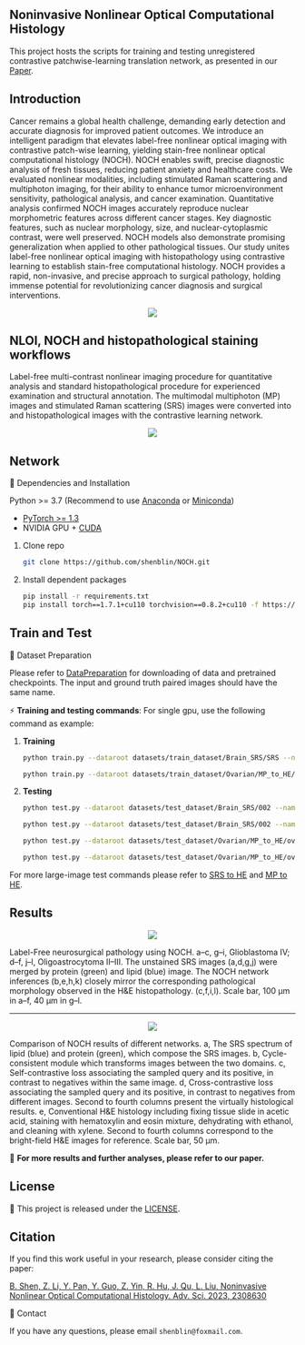 ## Noninvasive Nonlinear Optical Computational Histology

This project hosts the scripts for training and testing unregistered contrastive patchwise-learning translation network, as presented in our [Paper](https://doi.org/10.1002/advs.202308630).


## Introduction

Cancer remains a global health challenge, demanding early detection and accurate diagnosis for improved patient outcomes. We introduce an intelligent paradigm that elevates label-free nonlinear optical imaging with contrastive patch-wise learning, yielding stain-free nonlinear optical computational histology (NOCH). NOCH enables swift, precise diagnostic analysis of fresh tissues, reducing patient anxiety and healthcare costs. We evaluated nonlinear modalities, including stimulated Raman scattering and multiphoton imaging, for their ability to enhance tumor microenvironment sensitivity, pathological analysis, and cancer examination. Quantitative analysis confirmed NOCH images accurately reproduce nuclear morphometric features across different cancer stages. Key diagnostic features, such as nuclear morphology, size, and nuclear-cytoplasmic contrast, were well preserved. NOCH models also demonstrate promising generalization when applied to other pathological tissues. Our study unites label-free nonlinear optical imaging with histopathology using contrastive learning to establish stain-free computational histology. NOCH provides a rapid, non-invasive, and precise approach to surgical pathology, holding immense potential for revolutionizing cancer diagnosis and surgical interventions.

<p align="center">
  <img src="image/NOCH.jpg">
</p>

## NLOI, NOCH and histopathological staining workflows 
Label-free multi-contrast nonlinear imaging procedure for quantitative analysis and standard histopathological procedure for experienced examination and structural annotation. The multimodal multiphoton (MP) images and stimulated Raman scattering (SRS) images were converted into and histopathological images with the contrastive learning network. 

<p align="center">
  <img src="image/Supplementary video 1(compressed).gif">
</p>

## Network
📕 Dependencies and Installation

Python >= 3.7 (Recommend to use [Anaconda](https://www.anaconda.com/download/#linux) or [Miniconda](https://docs.conda.io/en/latest/miniconda.html))
- [PyTorch >= 1.3](https://pytorch.org/)
- NVIDIA GPU + [CUDA](https://developer.nvidia.com/cuda-downloads)

1. Clone repo

    ```bash
    git clone https://github.com/shenblin/NOCH.git
    ```

2. Install dependent packages

    ```bash
    pip install -r requirements.txt
    pip install torch==1.7.1+cu110 torchvision==0.8.2+cu110 -f https://download.pytorch.org/whl/torch_stable.html
    ```

## Train and Test
 
📕 Dataset Preparation

Please refer to [DataPreparation](datasets/README.md) for downloading of data and pretrained checkpoints. The input and ground truth paired images should have the same name.


⚡ **Training and testing commands**: For single gpu, use the following command as example:
1. **Training**
    ```bash
    python train.py --dataroot datasets/train_dataset/Brain_SRS/SRS --name SRS_to_HE --save_epoch_freq 1
    ```
    ```bash
    python train.py --dataroot datasets/train_dataset/Ovarian/MP_to_HE/ovarian_RGB --name MP_to_HE
    ```

3. **Testing**
    ```bash
    python test.py --dataroot datasets/test_dataset/Brain_SRS/002 --name SRS_to_HE --phase test --results_dir result_tiles/2/  --epoch 26
    ```
    ```bash
    python test.py --dataroot datasets/test_dataset/Brain_SRS/002 --name SRS_to_HE_cross_contrastive --phase test --results_dir result_tiles/2/  --epoch 25
    ```
    ```bash
    python test.py --dataroot datasets/test_dataset/Ovarian/MP_to_HE/ovarian_RGB/ovarian_1 --name MP_to_HE --phase test --results_dir result_tiles/1/ --epoch 80
    ```
    ```bash
    python test.py --dataroot datasets/test_dataset/Ovarian/MP_to_HE/ovarian_RGB/ovarian_1 --name MP_to_HE_cross_contrastive --phase test --results_dir result_tiles/1/ --epoch 80
    ```
    
For more large-image test commands please refer to [SRS to HE](run_SRS_to_HE.sh) and [MP to HE](run_MP_to_HE.sh).


## Results

<p align="center">
  <img src="image/Figure 2.jpg">
</p>

Label-Free neurosurgical pathology using NOCH. 
a–c, g–i, Glioblastoma IV; d–f, j–l, Oligoastrocytoma II–III. The unstained SRS images (a,d,g,j) were merged by protein (green) and lipid (blue) image. The NOCH network inferences (b,e,h,k) closely mirror the corresponding pathological morphology observed in the H&E histopathology. (c,f,i,l). Scale bar, 100 μm in a–f, 40 μm in g–l.

___________________________________________________________________________________________________________________________

<p align="center">
  <img src="image/Fig. S1.jpg">
</p>

Comparison of NOCH results of different networks. 
a, The SRS spectrum of lipid (blue) and protein (green), which compose the SRS images. b, Cycle-consistent module which transforms images between the two domains. c, Self-contrastive loss associating the sampled query and its positive, in contrast to negatives within the same image. d, Cross-contrastive loss associating the sampled query and its positive, in contrast to negatives from different images. Second to fourth columns present the virtually histological results. e, Conventional H&E histology including fixing tissue slide in acetic acid, staining with hematoxylin and eosin mixture, dehydrating with ethanol, and cleaning with xylene. Second to fourth columns correspond to the bright-field H&E images for reference. Scale bar, 50 μm.


📢 **For more results and further analyses, please refer to our paper.**


## License

📜 This project is released under the [LICENSE](LICENSE).<br>

 ## Citation

If you find this work useful in your research, please consider citing the paper:

[B. Shen, Z. Li, Y. Pan, Y. Guo, Z. Yin, R. Hu, J. Qu, L. Liu, Noninvasive Nonlinear Optical Computational Histology. Adv. Sci. 2023, 2308630](https://doi.org/10.1002/advs.202308630)

📧 Contact

If you have any questions, please email `shenblin@foxmail.com`.
